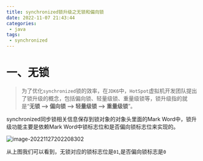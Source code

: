 ```yaml
---
title: synchronized锁升级之无锁和偏向锁
date: 2022-11-07 21:43:44
categories: 
 - java
tags: 
 - synchronized
---
```


# 一、无锁

> 为了优化`synchronized`锁的效率，在`JDK6`中，`HotSpot`虚拟机开发团队提出了锁升级的概念，包括偏向锁、轻量级锁、重量级锁等，锁升级指的就是“**无锁 --> 偏向锁 --> 轻量级锁 --> 重量级锁**”。

synchronized同步锁相关信息保存到锁对象的对象头里面的Mark Word中，锁升级功能主要是依赖Mark Word中锁标志位和是否偏向锁标志位来实现的。

![image-20221127202208302](https://testingcf.jsdelivr.net/gh/znej/pic/picgo/image-20221127202208302.png)

从上图我们可以看到，无锁对应的锁标志位是`01`,是否偏向锁标志是`0`
